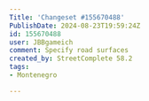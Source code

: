 ```yaml
---
Title: 'Changeset #155670488'
PublishDate: 2024-08-23T19:59:24Z
id: 155670488
user: JBBgameich
comment: Specify road surfaces
created_by: StreetComplete 58.2
tags:
- Montenegro

---
```


